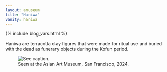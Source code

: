 ```yaml
---
layout: amuseum
title: "Haniwa"
vanity: haniwa
---
```


{% include blog_vars.html %}


<!--more-->

Haniwa are terracotta clay figures that were made for ritual use and buried with the dead as funerary objects during the Kofun period.

<figure class="center_children">
  <img src="{{resources_path_amuseum}}/haniwa1.jpg" alt="See caption." />
  <figcaption>Seen at the Asian Art Museum, San Francisco, 2024.</figcaption>
</figure>
